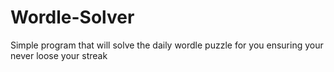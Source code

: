# Wordle-Solver
Simple program that will solve the daily wordle puzzle for you ensuring your never loose your streak
